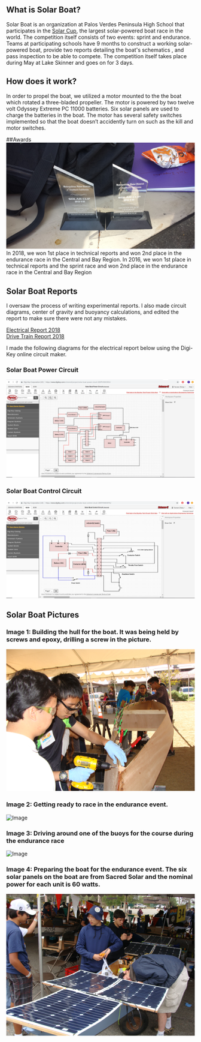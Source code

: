 ## What is Solar Boat?

Solar Boat is an organization at Palos Verdes Peninsula High School that participates in the [Solar Cup](http://www.mwdh2o.com/inthecommunity/education-programs/Pages/Solar-Cup.aspx), the largest solar-powered boat race in the world.
The competition itself consists of two events: sprint and endurance.
Teams at participating schools have 9 months to construct a working solar-powered boat, provide two reports detailing the boat's schematics , and pass inspection to be able to compete.
The competition itself takes place during May at Lake Skinner and goes on for 3 days.

## How does it work?
In order to propel the boat, we utilized a motor mounted to the the boat which rotated a three-bladed propeller. The motor is powered by two twelve volt Odyssey Extreme PC 11000 batteries. Six solar panels are used to charge the batteries in the boat. The motor has several safety switches implemented so that the boat doesn’t accidently turn on such as the kill and motor switches.

##Awards
![Image](Solar%20Boat%20Awards.jpg)
In 2018, we won 1st place in technical reports and won 2nd place in the endurance race in the Central and Bay Region.
In 2016, we won 1st place in technical reports and the sprint race and won 2nd place in the endurance race in the Central and Bay Region

## Solar Boat Reports 

I oversaw the process of writing experimental reports. I also made circuit diagrams, center of gravity and buoyancy calculations, and edited the report to make sure there were not any mistakes.

[Electrical Report 2018](Copy%20of%202018%20Elec%20Report.pdf)<br>
[Drive Train Report 2018](Copy%20of%20Drive%20Train%20Report.pdf)

I made the following diagrams for the electrical report below using the Digi-Key online circuit maker.

### Solar Boat Power Circuit
![Image](Solar%20Boat%20Power%20Circuit.png)
<br>
### Solar Boat Control Circuit
![Image](Solar%20Boat%20Control%20Circuit.png)
<br>

## Solar Boat Pictures
### Image 1: Building the hull for the boat. It was being held by screws and epoxy, drilling a screw in the picture. <br>
![Image](Building%20Hull.JPG) <br>
### Image 2: Getting ready to race in the endurance event.<br>
![Image](At%20The%20Dock.JPG)<br>
### Image 3: Driving around one of the buoys for the course during the endurance race<br>
![Image](Driving%20Boat.JPG)<br>
### Image 4: Preparing the boat for the endurance event. The six solar panels on the boat are from Sacred Solar and the nominal power for each unit is 60 watts.<br>
![Image](Preparing%20Boat.JPG)<br>
